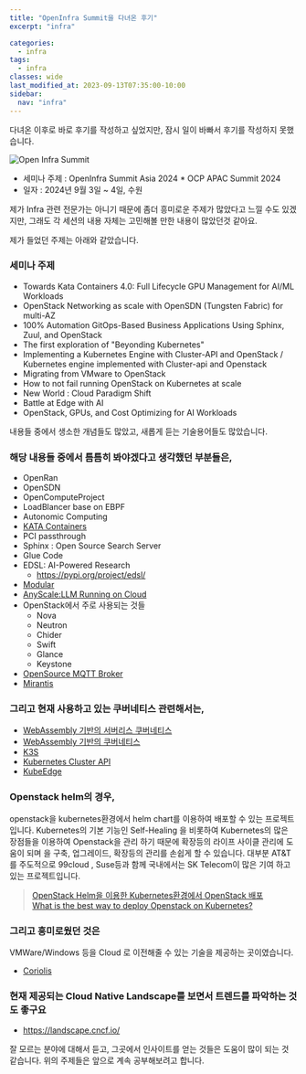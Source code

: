 ```yaml
---
title: "OpenInfra Summit을 다녀온 후기"
excerpt: "infra"

categories:
  - infra
tags:
  - infra
classes: wide
last_modified_at: 2023-09-13T07:35:00-10:00
sidebar:
  nav: "infra"
---
```


다녀온 이후로 바로 후기를 작성하고 싶었지만, 잠시 일이 바빠서 후기를 작성하지 못했습니다.  

![Open Infra Summit](https://keepinmindsh.github.io/lines/assets/img/open_infra_conference.jpeg)

- 세미나 주제 : OpenInfra Summit Asia 2024 * OCP APAC Summit 2024 
- 일자 : 2024년 9월 3일 ~ 4일, 수원 

제가 Infra 관련 전문가는 아니기 때문에 좀더 흥미로운 주제가 많았다고 느낄 수도 있겠지만, 그래도 각 세션의 내용 자체는 고민해볼 만한 내용이 많았던것 같아요. 

제가 들었던 주제는 아래와 같았습니다. 

### 세미나 주제 

- Towards Kata Containers 4.0: Full Lifecycle GPU Management for AI/ML Workloads
- OpenStack Networking as scale with OpenSDN (Tungsten Fabric) for multi-AZ
- 100% Automation GitOps-Based Business Applications Using Sphinx, Zuul, and OpenStack
- The first exploration of "Beyonding Kubernetes"
- Implementing a Kubernetes Engine with Cluster-API and OpenStack / Kubernetes engine implemented with Cluster-api and Openstack 
- Migrating from VMware to OpenStack 
- How to not fail running OpenStack on Kubernetes at scale 
- New World : Cloud Paradigm Shift
- Battle at Edge with AI 
- OpenStack, GPUs, and Cost Optimizing for AI Workloads

내용들 중에서 생소한 개념들도 많았고, 새롭게 듣는 기술용어들도 많았습니다. 

### 해당 내용들 중에서 틈틈히 봐야겠다고 생각했던 부분들은, 

- OpenRan 
- OpenSDN
- OpenComputeProject 
- LoadBlancer base on EBPF 
- Autonomic Computing
- [KATA Containers](https://katacontainers.io/) 
- PCI passthrough 
- Sphinx : Open Source Search Server 
- Glue Code 
- EDSL: AI-Powered Research 
  - https://pypi.org/project/edsl/ 
- [Modular](https://www.modular.com/mojo)
- [AnyScale:LLM Running on Cloud](https://www.anyscale.com/pricing)
- OpenStack에서 주로 사용되는 것들 
  - Nova
  - Neutron 
  - Chider 
  - Swift
  - Glance
  - Keystone  
- [OpenSource MQTT Broker](https://mosquitto.org/)
- [Mirantis](https://www.mirantis.com/)

### 그리고 현재 사용하고 있는 쿠버네티스 관련해서는, 

- [WebAssembly 기반의 서버리스 쿠버네티스](https://www.spinkube.dev/)
- [WebAssembly 기반의 쿠버네티스](https://krustlet.dev/)
- [K3S](https://k3s.io/)
- [Kubernetes Cluster API](https://cluster-api.sigs.k8s.io/)
- [KubeEdge](https://kubeedge.io/)

### Openstack helm의 경우, 

openstack을 kubernetes환경에서 helm chart를 이용하여 배포할 수 있는 프로젝트입니다. Kubernetes의 기본 기능인  Self-Healing 을 비롯하여 Kubernetes의 많은 장점들을 이용하여 Openstack을 관리 하기 때문에 확장등의 라이프 사이클 관리에 도움이 되며 을 구축, 업그레이드, 확장등의 관리를 손쉽게 할 수 있습니다. 대부분 AT&T를 주도적으로 99cloud , Suse등과 함께 국내에서는 SK Telecom이 많은 기여 하고 있는 프로젝트입니다.

> [OpenStack Helm을 이용한 Kubernetes환경에서 OpenStack 배포](https://tech.osci.kr/openstack-helm%EC%9D%84-%EC%9D%B4%EC%9A%A9%ED%95%9C-kubernetes%ED%99%98%EA%B2%BD%EC%97%90%EC%84%9C-openstack-%EB%B0%B0%ED%8F%AC/)  
> [What is the best way to deploy Openstack on Kubernetes?](https://www.reddit.com/r/openstack/comments/t4pil1/what_is_the_best_way_to_deploy_openstack_on/?rdt=58245)

### 그리고 흥미로웠던 것은 

VMWare/Windows 등을 Cloud 로 이전해줄 수 있는 기술을 제공하는 곳이였습니다.  

- [Coriolis](https://cloudbase.it/coriolis/)

### 현재 제공되는 Cloud Native Landscape를 보면서 트렌드를 파악하는 것도 좋구요 

- https://landscape.cncf.io/ 

잘 모르는 분야에 대해서 듣고, 그곳에서 인사이트를 얻는 것들은 도움이 많이 되는 것 같습니다. 위의 주제들은 앞으로 계속 공부해보려고 합니다.  